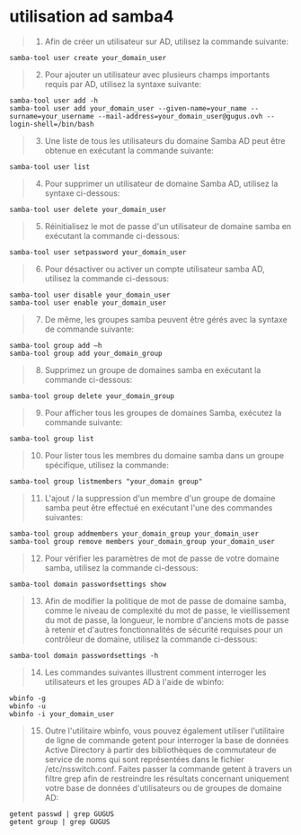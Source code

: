 # utilisation ad samba4


> 1. Afin de créer un utilisateur sur AD, utilisez la commande suivante:
~~~shell
samba-tool user create your_domain_user
~~~

> 2. Pour ajouter un utilisateur avec plusieurs champs importants requis par AD, utilisez la syntaxe suivante:
~~~shell
samba-tool user add -h  
samba-tool user add your_domain_user --given-name=your_name --surname=your_username --mail-address=your_domain_user@gugus.ovh --login-shell=/bin/bash
~~~

> 3. Une liste de tous les utilisateurs du domaine Samba AD peut être obtenue en exécutant la commande suivante:
~~~shell
samba-tool user list
~~~

> 4. Pour supprimer un utilisateur de domaine Samba AD, utilisez la syntaxe ci-dessous:
~~~shell
samba-tool user delete your_domain_user
~~~

> 5. Réinitialisez le mot de passe d'un utilisateur de domaine samba en exécutant la commande ci-dessous:
~~~shell
samba-tool user setpassword your_domain_user
~~~

> 6. Pour désactiver ou activer un compte utilisateur samba AD, utilisez la commande ci-dessous:
~~~shell
samba-tool user disable your_domain_user
samba-tool user enable your_domain_user
~~~

> 7. De même, les groupes samba peuvent être gérés avec la syntaxe de commande suivante:
~~~shell
samba-tool group add –h  
samba-tool group add your_domain_group
~~~

> 8. Supprimez un groupe de domaines samba en exécutant la commande ci-dessous:
~~~shell
samba-tool group delete your_domain_group
~~~

> 9. Pour afficher tous les groupes de domaines Samba, exécutez la commande suivante:
~~~shell
samba-tool group list
~~~

> 10. Pour lister tous les membres du domaine samba dans un groupe spécifique, utilisez la commande:
~~~shell
samba-tool group listmembers "your_domain group"
~~~

> 11. L'ajout / la suppression d'un membre d'un groupe de domaine samba peut être effectué en exécutant l'une des commandes suivantes:
~~~shell
samba-tool group addmembers your_domain_group your_domain_user
samba-tool group remove members your_domain_group your_domain_user
~~~

> 12. Pour vérifier les paramètres de mot de passe de votre domaine samba, utilisez la commande ci-dessous:
~~~shell
samba-tool domain passwordsettings show
~~~

> 13. Afin de modifier la politique de mot de passe de domaine samba, comme le niveau de complexité du mot de passe, le vieillissement du mot de passe, la longueur, le nombre d'anciens mots de passe à retenir et d'autres fonctionnalités de sécurité requises pour un contrôleur de domaine, utilisez la commande ci-dessous:
~~~shell
samba-tool domain passwordsettings -h 
~~~

> 14. Les commandes suivantes illustrent comment interroger les utilisateurs et les groupes AD à l'aide de wbinfo:
~~~shell
wbinfo -g
wbinfo -u
wbinfo -i your_domain_user
~~~

> 15. Outre l'utilitaire wbinfo, vous pouvez également utiliser l'utilitaire de ligne de commande getent pour interroger la base de données Active Directory à partir des bibliothèques de commutateur de service de noms qui sont représentées dans le fichier /etc/nsswitch.conf.
Faites passer la commande getent à travers un filtre grep afin de restreindre les résultats concernant uniquement votre base de données d'utilisateurs ou de groupes de domaine AD:
~~~shell
getent passwd | grep GUGUS
getent group | grep GUGUS
~~~

